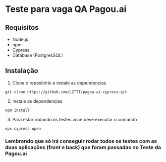 # Teste para vaga QA Pagou.ai

## Requisitos
 - Node.js
 - npm 
 - Cypress
 - Database (PostgresSQL)

## Instalação

1. Clone o repositório e instale as dependencias

```
git clone https://github.com/LZTTT/pagou-ai-cypress.git
```
2. Instale as dependencias

```
npm install
```

3. Para estar rodando os testes voce deve executar o comando

```
npx cypress open
```

### Lembrando que só irá conseguir rodar todos os testes com as duas aplicações (front e back) que foram passadas no Teste da Pagou.ai